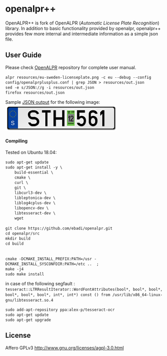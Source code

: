 openalpr++
========

OpenALPR++ is fork of OpenALPR (*Automatic License Plate Recognition*) library. In addition to basic functionality provided by openalpr, openalpr++ provides few more internal and intermediate information as a simple json file.


User Guide
-----------
Please check [OpenALPR](https://github.com/openalpr/openalpr) repository for complete user manual.

```
alpr resources/eu-sweden-licenseplate.png -c eu --debug --config config/openalprplusplus.conf | grep JSON > resources/out.json
sed -e s/JSON://g -i resources/out.json
firefox resources/out.json
```

Sample [JSON output](reousrces/out.json) for the following image:
![This is an image](resources/eu-sweden-licenseplate.png)

#### Compiling

Tested on Ubuntu 18.04:

```
sudo apt-get update
sudo apt-get install -y \
    build-essential \
    cmake \
    curl \
    git \
    libcurl3-dev \
    libleptonica-dev \
    liblog4cplus-dev \
    libopencv-dev \
    libtesseract-dev \
    wget

git clone https://github.com/ebadi/openalpr.git
cd openalpr/src
mkdir build
cd build


cmake -DCMAKE_INSTALL_PREFIX:PATH=/usr -DCMAKE_INSTALL_SYSCONFDIR:PATH=/etc ..  ;
make -j4
sudo make install
```

in case of the following segfault : `tesseract::LTRResultIterator::WordFontAttributes(bool*, bool*, bool*, bool*, bool*, bool*, int*, int*) const () from /usr/lib/x86_64-linux-gnu/libtesseract.so.4`

```
sudo add-apt-repository ppa:alex-p/tesseract-ocr
sudo apt-get update
sudo apt-get upgrade
```



License
-------

Affero GPLv3
http://www.gnu.org/licenses/agpl-3.0.html


